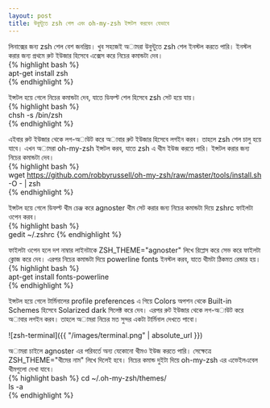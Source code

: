 ```yaml
---
layout: post
title: উবুন্টুতে zsh শেল এবং oh-my-zsh ইন্সটল করবেন যেভাবে
---
```

লিনাক্সের জন্য zsh শেল বেশ জনপ্রিয়। খুব সহজেই অামরা উবুন্টুতে zsh শেল ইনস্টল করতে পারি। ইনস্টল করার জন্য প্রথমে রুট ইউজার হিসেবে এক্সেস করে নিচের কমান্ডটা দেব।  
{% highlight bash %}  
apt-get install zsh  
{% endhighlight %}  

ইন্সটল হয়ে গেলে নিচের কমান্ডটা দেব, যাতে ডিফল্ট শেল হিসেবে zsh সেট হয়ে যায়।  
{% highlight bash %}  
chsh -s /bin/zsh  
{% endhighlight %}  

এইবার রুট ইউজার থেকে লগ-অাউট করে অাবার রুট ইউজার হিসেবে লগইন করব। তাহলে zsh শেল চালু হয়ে যাবে। এখন অামরা oh-my-zsh ইন্সটল করব, যাতে zsh এ থীম ইউজ করতে পারি। ইন্সটল করার জন্য নিচের কমান্ডটা দেব।  
{% highlight bash %}  
wget https://github.com/robbyrussell/oh-my-zsh/raw/master/tools/install.sh -O - | zsh  
{% endhighlight %}  

ইন্সটল হয়ে গেলে ডিফল্ট থীম চেঞ্জ করে agnoster থীম সেট করার জন্য নিচের কমান্ডটা দিয়ে zshrc ফাইলটা ওপেন করব।  
{% highlight bash %}  
gedit ~/.zshrc
{% endhighlight %}  

ফাইলটা ওপেন হলে দশ নাম্বার লাইনটাকে ZSH_THEME="agnoster" লিখে রিপ্লেস করে সেভ করে ফাইলটা ক্লোজ করে দেব। এরপর নিচের কমান্ডটা দিয়ে powerline fonts ইনস্টল করব, যাতে থীমটা ঠিকমত রেন্ডার হয়।  
{% highlight bash %}  
apt-get install fonts-powerline  
{% endhighlight %}  

ইন্সটল হয়ে গেলে টার্মিনালের profile preferences এ গিয়ে Colors অপশন থেকে Built-in Schemes হিসেবে Solarized dark সিলেক্ট করে দেব। এরপর রুট ইউজার থেকে লগ-অাউট করে অাবার লগইন করব। তাহলে অামরা নিচের মত সুন্দর একটা টার্মিনাল দেখতে পাবো।  

![zsh-terminal]({{ "/images/terminal.png" | absolute_url }})  

অামরা চাইলে agnoster এর পরিবর্তে অন্য যেকোনো থীমও ইউজ করতে পারি। সেক্ষেত্রে ZSH_THEME="থীমের নাম" লিখে দিলেই হবে। নিচের কমান্ড দুইটা দিয়ে oh-my-zsh এর এভেইলএবেল থীমগুলো দেখা যাবে।  
{% highlight bash %}
cd ~/.oh-my-zsh/themes/  
ls -a  
{% endhighlight %}  
  
  
  
